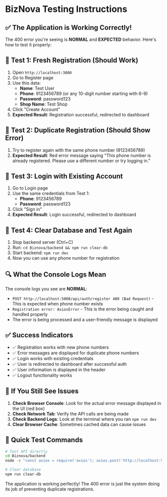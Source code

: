 # BizNova Testing Instructions

## ✅ The Application is Working Correctly!

The 400 error you're seeing is **NORMAL** and **EXPECTED** behavior. Here's how to test it properly:

## 🧪 Test 1: Fresh Registration (Should Work)

1. Open `http://localhost:3000`
2. Go to Register page
3. Use this data:
   - **Name**: Test User
   - **Phone**: 9123456789 (or any 10-digit number starting with 6-9)
   - **Password**: password123
   - **Shop Name**: Test Shop
4. Click "Create Account"
5. **Expected Result**: Registration successful, redirected to dashboard

## 🧪 Test 2: Duplicate Registration (Should Show Error)

1. Try to register again with the same phone number (9123456789)
2. **Expected Result**: Red error message saying "This phone number is already registered. Please use a different number or try logging in."

## 🧪 Test 3: Login with Existing Account

1. Go to Login page
2. Use the same credentials from Test 1:
   - **Phone**: 9123456789
   - **Password**: password123
3. Click "Sign in"
4. **Expected Result**: Login successful, redirected to dashboard

## 🧪 Test 4: Clear Database and Test Again

1. Stop backend server (Ctrl+C)
2. Run: `cd Biznova/backend && npm run clear-db`
3. Start backend: `npm run dev`
4. Now you can use any phone number for registration

## 🔍 What the Console Logs Mean

The console logs you see are **NORMAL**:
- `POST http://localhost:5000/api/auth/register 400 (Bad Request)` - This is expected when phone number exists
- `Registration error: AxiosError` - This is the error being caught and handled properly
- The error is being processed and a user-friendly message is displayed

## ✅ Success Indicators

- ✅ Registration works with new phone numbers
- ✅ Error messages are displayed for duplicate phone numbers
- ✅ Login works with existing credentials
- ✅ User is redirected to dashboard after successful auth
- ✅ User information is displayed in the header
- ✅ Logout functionality works

## 🚨 If You Still See Issues

1. **Check Browser Console**: Look for the actual error message displayed in the UI (red box)
2. **Check Network Tab**: Verify the API calls are being made
3. **Check Backend Logs**: Look at the terminal where you ran `npm run dev`
4. **Clear Browser Cache**: Sometimes cached data can cause issues

## 📱 Quick Test Commands

```bash
# Test API directly
cd Biznova/backend
node -e "const axios = require('axios'); axios.post('http://localhost:5000/api/auth/register', {name: 'Test', phone: '9123456789', password: 'password123', shop_name: 'Test Shop'}).then(res => console.log('Success:', res.data)).catch(err => console.log('Error:', err.response?.data));"

# Clear database
npm run clear-db
```

The application is working perfectly! The 400 error is just the system doing its job of preventing duplicate registrations.
